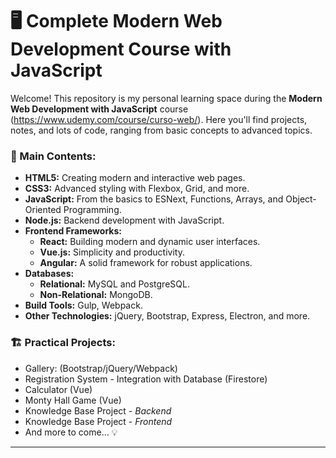 # 🖥️ Complete Modern Web Development Course with JavaScript  

Welcome! 
This repository is my personal learning space during the **Modern Web Development with JavaScript** course (https://www.udemy.com/course/curso-web/). Here you'll find projects, notes, and lots of code, ranging from basic concepts to advanced topics.

### 🔑 Main Contents:  
- **HTML5:** Creating modern and interactive web pages.  
- **CSS3:** Advanced styling with Flexbox, Grid, and more.  
- **JavaScript:** From the basics to ESNext, Functions, Arrays, and Object-Oriented Programming.  
- **Node.js:** Backend development with JavaScript.  
- **Frontend Frameworks:**  
  - **React:** Building modern and dynamic user interfaces.  
  - **Vue.js:** Simplicity and productivity.  
  - **Angular:** A solid framework for robust applications.  
- **Databases:**  
  - **Relational:** MySQL and PostgreSQL.  
  - **Non-Relational:** MongoDB.  
- **Build Tools:** Gulp, Webpack.  
- **Other Technologies:** jQuery, Bootstrap, Express, Electron, and more.  

### 🏗️ Practical Projects:  
- Gallery: (Bootstrap/jQuery/Webpack)  
- Registration System - Integration with Database (Firestore) 
- Calculator (Vue)  
- Monty Hall Game (Vue)  
- Knowledge Base Project - *Backend* 
- Knowledge Base Project - *Frontend*
- And more to come... 💡  

---